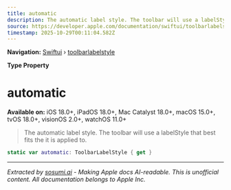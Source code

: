 ```yaml
---
title: automatic
description: The automatic label style. The toolbar will use a labelStyle that best fits the  it is applied to.
source: https://developer.apple.com/documentation/swiftui/toolbarlabelstyle/automatic
timestamp: 2025-10-29T00:11:04.582Z
---
```


**Navigation:** [Swiftui](/documentation/swiftui) › [toolbarlabelstyle](/documentation/swiftui/toolbarlabelstyle)

**Type Property**

# automatic

**Available on:** iOS 18.0+, iPadOS 18.0+, Mac Catalyst 18.0+, macOS 15.0+, tvOS 18.0+, visionOS 2.0+, watchOS 11.0+

> The automatic label style. The toolbar will use a labelStyle that best fits the  it is applied to.

```swift
static var automatic: ToolbarLabelStyle { get }
```

---

*Extracted by [sosumi.ai](https://sosumi.ai) - Making Apple docs AI-readable.*
*This is unofficial content. All documentation belongs to Apple Inc.*
